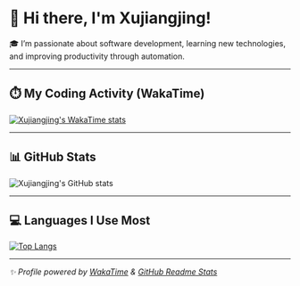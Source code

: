 # 👋 Hi there, I'm Xujiangjing!

🎓 I’m passionate about software development, learning new technologies, and improving productivity through automation.

---

## ⏱️ My Coding Activity (WakaTime)

[![Xujiangjing's WakaTime stats](https://github-readme-stats.vercel.app/api/wakatime?username=Xujiangjing&layout=compact)](https://wakatime.com/@Xujiangjing)

---

## 📊 GitHub Stats

![Xujiangjing's GitHub stats](https://github-readme-stats.vercel.app/api?username=Xujiangjing&show_icons=true&theme=default)

---

## 💻 Languages I Use Most

[![Top Langs](https://github-readme-stats.vercel.app/api/top-langs/?username=Xujiangjing&layout=compact)](https://github.com/anuraghazra/github-readme-stats)

---

*✨ Profile powered by [WakaTime](https://wakatime.com) & [GitHub Readme Stats](https://github.com/anuraghazra/github-readme-stats)*
